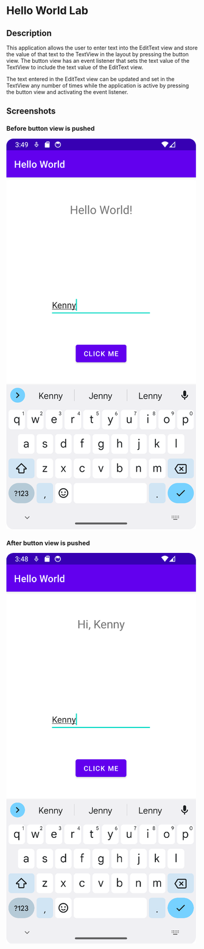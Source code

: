 # Hello World Lab

## Description 

This application allows the user to enter text into the EditText view and store the value of that text to the TextView in the layout by pressing the button view. The button view has an event listener that sets the text value of the TextView to include the text value of the EditText view. 

The text entered in the EditText view can be updated and set in the TextView any number of times while the application is active by pressing the button view and activating the event listener.

## Screenshots

### Before button view is pushed

![Screenshot of application before button view is pushed](./Screenshot1.png)

### After button view is pushed

![Screenshot of application before after view is pushed](./Screenshot2.png)